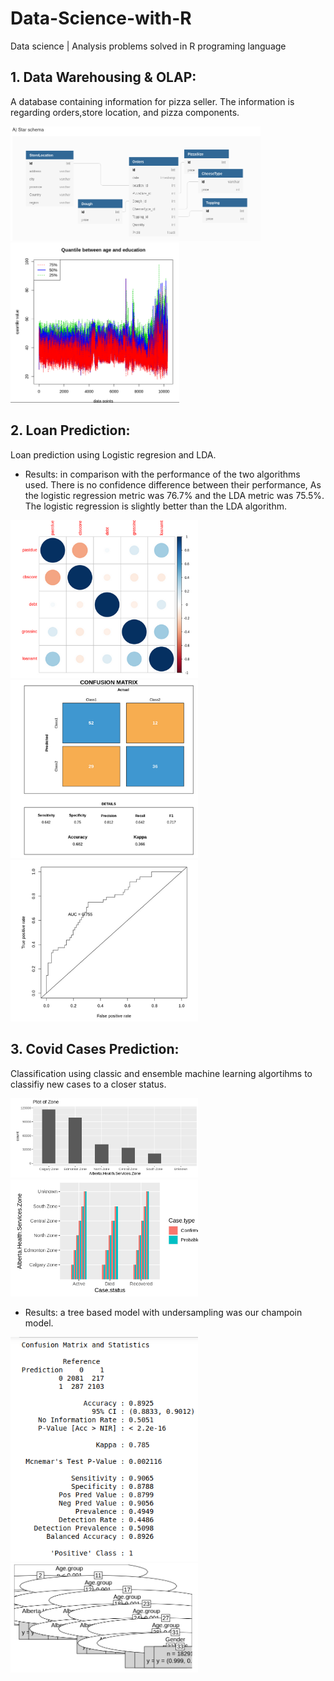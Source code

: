 # Data-Science-with-R

Data science | Analysis problems solved in R programing language
## 1. Data Warehousing & OLAP:
A database containing information for pizza seller.
The information is regarding orders,store location, and pizza components.
<p float="left">
  <img src="https://github.com/khadija267/Data-Science-with-R/blob/main/images/1.png?raw=true" width="400" />
  <img src="https://github.com/khadija267/Data-Science-with-R/blob/main/images/2.png?raw=true" width="270" /> 

</p>

## 2. Loan Prediction:

Loan prediction using Logistic regresion and LDA.

- Results:
in comparison with the performance of the two algorithms used.
There is no confidence difference between their performance, As the logistic regression metric was
76.7% and the LDA metric was 75.5%.
The logistic regression is slightly better than the LDA algorithm.
<p float="left">
  <img src="https://github.com/khadija267/Data-Science-with-R/blob/main/images/3.png?raw=true" width="300" />
  <img src="https://github.com/khadija267/Data-Science-with-R/blob/main/images/4.png?raw=true" width="300" /> 
  <img src="https://github.com/khadija267/Data-Science-with-R/blob/main/images/5.png?raw=true" width="300" /> 
</p> 

## 3. Covid Cases Prediction:

Classification using classic and ensemble machine learning algortihms to classifiy new cases to a closer status.
<p float="left">
  <img src="https://github.com/khadija267/Data-Science-with-R/blob/main/images/6.png?raw=true" width="300" />
  <img src="https://github.com/khadija267/Data-Science-with-R/blob/main/images/7.png?raw=true" width="300" /> 

</p> 

- Results: a tree based model with undersampling was our champoin model.
<p float="left">
  <img src="https://github.com/khadija267/Data-Science-with-R/blob/main/images/8.png?raw=true" width="300" />
  <img src="https://github.com/khadija267/Data-Science-with-R/blob/main/images/9.png?raw=true" width="300" /> 

</p> 



